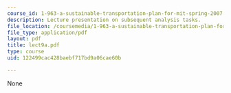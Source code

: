```yaml
---
course_id: 1-963-a-sustainable-transportation-plan-for-mit-spring-2007
description: Lecture presentation on subsequent analysis tasks.
file_location: /coursemedia/1-963-a-sustainable-transportation-plan-for-mit-spring-2007/122499cac428baebf717bd9a06cae60b_lect9a.pdf
file_type: application/pdf
layout: pdf
title: lect9a.pdf
type: course
uid: 122499cac428baebf717bd9a06cae60b

---
```

None